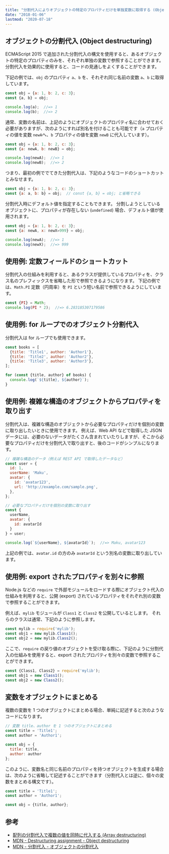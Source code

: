 ```yaml
---
title: "分割代入によりオブジェクトの特定のプロパティだけを単独変数に取得する (Object destructuring)"
date: "2018-01-06"
lastmod: "2020-07-18"
---
```


オブジェクトの分割代入 (Object destructuring)
----

ECMAScript 2015 で追加された分割代入の構文を使用すると、あるオブジェクトの特定のプロパティのみを、それぞれ単独の変数で参照することができます。
分割代入を効果的に使用すると、コードの見通しをよくすることができます。

下記の例では、`obj` のプロパティ `a`、`b` を、それぞれ同じ名前の変数 `a`、`b` に取得しています。

~~~ javascript
const obj = {a: 1, b: 2, c: 3};
const {a, b} = obj;

console.log(a);  //=> 1
console.log(b);  //=> 2
~~~

通常、変数の名前は、上記のようにオブジェクトのプロパティ名に合わせておく必要がありますが、次のようにすれば別名を付けることも可能です（`a` プロパティの値を変数 `newA`へ、`b` プロパティの値を変数 `newB` に代入しています）。

~~~ javascript
const obj = {a: 1, b: 2, c: 3};
const {a: newA, b: newB} = obj;

console.log(newA);  //=> 1
console.log(newB);  //=> 2
~~~

つまり、最初の例ででてきた分割代入は、下記のようなコードのショートカットとみなせます。

~~~ javascript
const obj = {a: 1, b: 2, c: 3};
const {a: a, b: b} = obj;  // const {a, b} = obj; と省略できる
~~~

分割代入時にデフォルト値を指定することもできます。
分割しようとしているオブジェクトに、プロパティが存在しない (`undefined`) 場合、デフォルト値が使用されます。

~~~ javascript
const obj = {a: 1, b: 2, c: 3};
const {a: newA, x: newX=999} = obj;

console.log(newA);  //=> 1
console.log(newX);  //=> 999
~~~


使用例: 定数フィールドのショートカット
----

分割代入の仕組みを利用すると、あるクラスが提供しているプロパティを、クラス名のプレフィックスを省略した形で参照できるようになります。
下記の例では、`Math.PI` 定数（円周率）を `PI` という短い名前で参照できるようにしています。

~~~ javascript
const {PI} = Math;
console.log(PI * 2);  //=> 6.283185307179586
~~~


使用例: for ループでのオブジェクト分割代入
----

分割代入は for ループでも使用できます。

~~~ javascript
const books = [
  {title: 'Title1', author: 'Author1'},
  {title: 'Title2', author: 'Author2'},
  {title: 'Title3', author: 'Author3'},
];

for (const {title, author} of books) {
  console.log(`${title}, ${author}`);
}
~~~


使用例: 複雑な構造のオブジェクトからプロパティを取り出す
----

分割代入は、複雑な構造のオブジェクトから必要なプロパティだけを個別の変数に取り出したいときに使用できます。
例えば、Web API などで取得した JSON データには、必要のないデータがたくさん含まれていたりしますが、そこから必要なプロパティだけを分割代入で取り出すと、後のコードがシンプルになります。

~~~ javascript
// 複雑な構造のデータ（例えば REST API で取得したデータなど）
const user = {
  id: 1,
  userName: 'Maku',
  avatar: {
    id: 'avatar123',
    url: 'http://example.com/sample.png',
  },
};

// 必要なプロパティだけを個別の変数に取り出す
const {
  userName,
  avatar: {
    id: avatarId
  }
} = user;

console.log(`${userName}, ${avatarId}`);  //=> Maku, avatar123
~~~

上記の例では、`avatar.id` の方のみ `avatarId` という別名の変数に取り出しています。


使用例: export されたプロパティを別々に参照
----

Node.js などの `require` で外部モジュールをロードする際にオブジェクト代入の仕組みを利用すると、公開 (export) されているプロパティをそれぞれ別の変数で参照することができます。

例えば、`mylib` モジュールが `Class1` と `Class2` を公開しているとします。
それらのクラスは通常、下記のように参照します。

~~~ javascript
const mylib = require('mylib');
const obj1 = new mylib.Class1();
const obj2 = new mylib.Class2();
~~~

ここで、`require` の戻り値のオブジェクトを受け取る際に、下記のように分割代入の仕組みを使用すると、export されたプロパティを別々の変数で参照することができます。

~~~ javascript
const {Class1, Class2} = require('mylib');
const obj1 = new Class1();
const obj2 = new Class2();
~~~


変数をオブジェクトにまとめる
----

複数の変数を 1 つのオブジェクトにまとめる場合、単純に記述すると次のようなコードになります。

~~~ javascript
// 変数 title、author を 1 つのオブジェクトにまとめる
const title = 'Title1';
const author = 'Author1';

const obj = {
  title: title,
  author: author
};
~~~

このように、変数名と同じ名前のプロパティを持つオブジェクトを生成する場合は、次のように省略して記述することができます（分割代入とは逆に、個々の変数をまとめる構文です）。

~~~ javascript
const title = 'Title1';
const author = 'Author1';

const obj = {title, author};
~~~


参考
----

- [配列の分割代入で複数の値を同時に代入する (Array destructuring)](../array/destructuring.html)
- [MDN - Destructuring assignment - Object destructuring](https://developer.mozilla.org/en-US/docs/Web/JavaScript/Reference/Operators/Destructuring_assignment#Object_destructuring)
- [MDN - 分割代入 - オブジェクトの分割代入](https://developer.mozilla.org/ja/docs/Web/JavaScript/Reference/Operators/Destructuring_assignment#%E3%82%AA%E3%83%96%E3%82%B8%E3%82%A7%E3%82%AF%E3%83%88%E3%81%AE%E5%88%86%E5%89%B2%E4%BB%A3%E5%85%A5)

